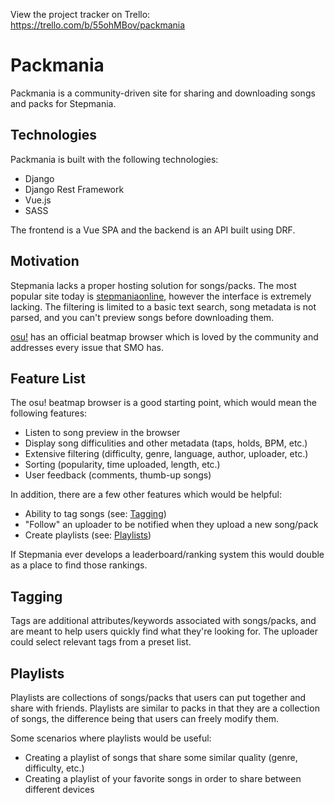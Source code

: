 View the project tracker on Trello: https://trello.com/b/55ohMBov/packmania

# Packmania
Packmania is a community-driven site for sharing and downloading songs and packs for Stepmania.

## Technologies
Packmania is built with the following technologies:
- Django
- Django Rest Framework
- Vue.js
- SASS

The frontend is a Vue SPA and the backend is an API built using DRF.

## Motivation
Stepmania lacks a proper hosting solution for songs/packs. The most popular site today is [stepmaniaonline](http://stepmaniaonline.net/), however the interface is extremely lacking. The filtering is limited to a basic text search, song metadata is not parsed, and you can't preview songs before downloading them.

[osu!](https://osu.ppy.sh/beatmapsets) has an official beatmap browser which is loved by the community and addresses every issue that SMO has.

## Feature List
The osu! beatmap browser is a good starting point, which would mean the following features:
- Listen to song preview in the browser
- Display song difficulities and other metadata (taps, holds, BPM, etc.)
- Extensive filtering (difficulty, genre, language, author, uploader, etc.)
- Sorting (popularity, time uploaded, length, etc.)
- User feedback (comments, thumb-up songs)

In addition, there are a few other features which would be helpful:
- Ability to tag songs (see: [Tagging](#tagging))
- "Follow" an uploader to be notified when they upload a new song/pack
- Create playlists (see: [Playlists](#playlists))

If Stepmania ever develops a leaderboard/ranking system this would double as a place to find those rankings.

## Tagging
Tags are additional attributes/keywords associated with songs/packs, and are meant to help users quickly find what they're looking for. The uploader could select relevant tags from a preset list.

## Playlists
Playlists are collections of songs/packs that users can put together and share with friends. Playlists are similar to packs in that they are a collection of songs, the difference being that users can freely modify them.

Some scenarios where playlists would be useful:
- Creating a playlist of songs that share some similar quality (genre, difficulty, etc.)
- Creating a playlist of your favorite songs in order to share between different devices